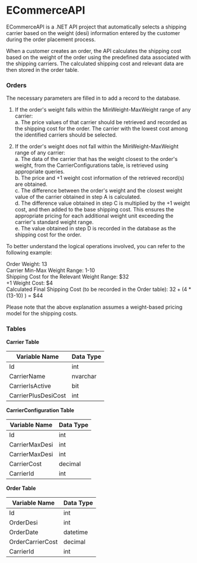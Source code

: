 # ECommerceAPI
  
ECommerceAPI is a .NET API project that automatically selects a shipping carrier based on the weight (desi) information entered by the customer during the order placement process.

When a customer creates an order, the API calculates the shipping cost based on the weight of the order using the predefined data associated with the shipping carriers.
The calculated shipping cost and relevant data are then stored in the order table.

### Orders
The necessary parameters are filled in to add a record to the database.

1. If the order's weight falls within the MinWeight-MaxWeight range of any carrier: <br/>
a. The price values of that carrier should be retrieved and recorded as the shipping cost for the order. The carrier with the lowest cost among the identified carriers should be selected.

2. If the order's weight does not fall within the MinWeight-MaxWeight range of any carrier: <br/>
a. The data of the carrier that has the weight closest to the order's weight, from the CarrierConfigurations table, is retrieved using appropriate queries. <br/>
b. The price and +1 weight cost information of the retrieved record(s) are obtained. <br/>
c. The difference between the order's weight and the closest weight value of the carrier obtained in step A is calculated. <br/>
d. The difference value obtained in step C is multiplied by the +1 weight cost, and then added to the base shipping cost. This ensures the appropriate pricing for each additional weight unit exceeding the carrier's standard weight range. <br/>
e. The value obtained in step D is recorded in the database as the shipping cost for the order.

To better understand the logical operations involved, you can refer to the following example:

Order Weight: 13 <br/>
Carrier Min-Max Weight Range: 1-10 <br/>
Shipping Cost for the Relevant Weight Range: $32 <br/>
+1 Weight Cost: $4 <br/>
Calculated Final Shipping Cost (to be recorded in the Order table): $32 + ($4 * (13-10) ) = $44

Please note that the above explanation assumes a weight-based pricing model for the shipping costs.

### Tables

**Carrier Table**

| **Variable Name** | **Data Type** |
| --- | --- |
| Id | int |
| CarrierName | nvarchar |
| CarrierIsActive | bit |
| CarrierPlusDesiCost | int |

**CarrierConfiguration Table**

| **Variable Name** | **Data Type** |
| --- | --- |
| Id | int |
| CarrierMaxDesi | int |
| CarrierMaxDesi | int |
| CarrierCost | decimal |
| CarrierId | int |

**Order Table**

| **Variable Name** | **Data Type** |
| --- | --- |
| Id | int |
| OrderDesi | int |
| OrderDate | datetime |
| OrderCarrierCost | decimal |
| CarrierId | int |
